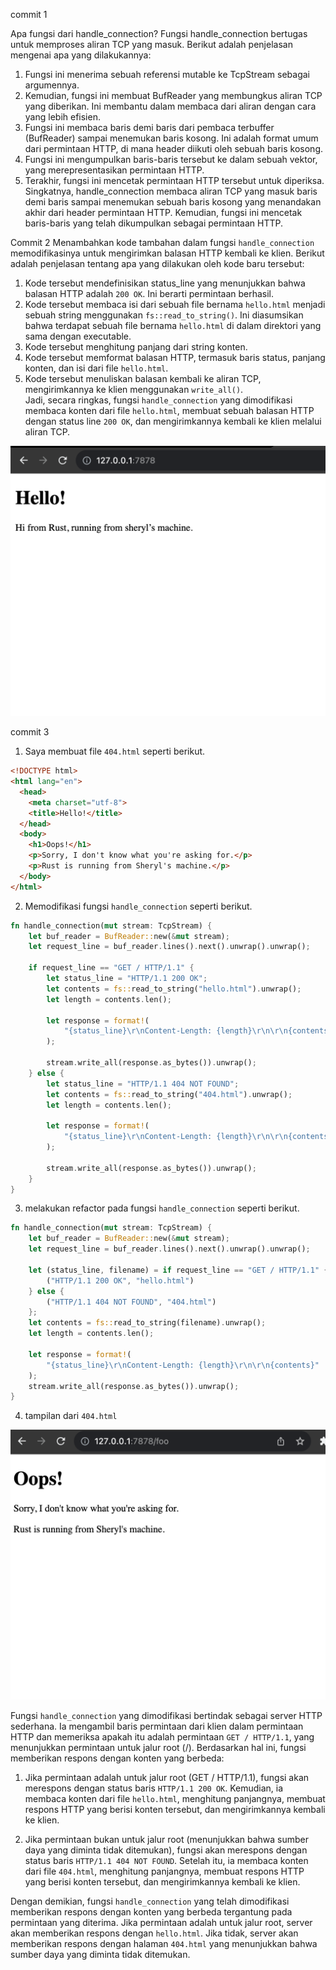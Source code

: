 commit 1

Apa fungsi dari handle_connection?
Fungsi handle_connection bertugas untuk memproses aliran TCP yang masuk. Berikut adalah penjelasan mengenai apa yang dilakukannya:
1. Fungsi ini menerima sebuah referensi mutable ke TcpStream sebagai argumennya.
2. Kemudian, fungsi ini membuat BufReader yang membungkus aliran TCP yang diberikan. Ini membantu dalam membaca dari aliran dengan cara yang lebih efisien.
3. Fungsi ini membaca baris demi baris dari pembaca terbuffer (BufReader) sampai menemukan baris kosong. Ini adalah format umum dari permintaan HTTP, di mana header diikuti oleh sebuah baris kosong.
4. Fungsi ini mengumpulkan baris-baris tersebut ke dalam sebuah vektor, yang merepresentasikan permintaan HTTP.
5. Terakhir, fungsi ini mencetak permintaan HTTP tersebut untuk diperiksa.
Singkatnya, handle_connection membaca aliran TCP yang masuk baris demi baris sampai menemukan sebuah baris kosong yang menandakan akhir dari header permintaan HTTP. Kemudian, fungsi ini mencetak baris-baris yang telah dikumpulkan sebagai permintaan HTTP.


Commit 2
Menambahkan kode tambahan dalam fungsi `handle_connection` memodifikasinya untuk mengirimkan balasan HTTP kembali ke klien. Berikut adalah penjelasan tentang apa yang dilakukan oleh kode baru tersebut:  
1. Kode tersebut mendefinisikan status_line yang menunjukkan bahwa balasan HTTP adalah `200 OK`. Ini berarti permintaan berhasil.  
2. Kode tersebut membaca isi dari sebuah file bernama `hello.html` menjadi sebuah string menggunakan `fs::read_to_string()`. Ini diasumsikan bahwa terdapat sebuah file bernama `hello.html` di dalam direktori yang sama dengan executable.  
3. Kode tersebut menghitung panjang dari string konten.  
4. Kode tersebut memformat balasan HTTP, termasuk baris status, panjang konten, dan isi dari file `hello.html`.  
5. Kode tersebut menuliskan balasan kembali ke aliran TCP, mengirimkannya ke klien menggunakan `write_all()`.  
Jadi, secara ringkas, fungsi `handle_connection` yang dimodifikasi membaca konten dari file `hello.html`, membuat sebuah balasan HTTP dengan status line `200 OK`, dan mengirimkannya kembali ke klien melalui aliran TCP.
<p align="center">
  <img src="resources\commit2.png" />
</p>

commit 3
1. Saya membuat file `404.html` seperti berikut. 
```html
<!DOCTYPE html>
<html lang="en">
  <head>
    <meta charset="utf-8">
    <title>Hello!</title>
  </head>
  <body>
    <h1>Oops!</h1>
    <p>Sorry, I don't know what you're asking for.</p>
    <p>Rust is running from Sheryl's machine.</p>
  </body>
</html>
``` 
2. Memodifikasi fungsi `handle_connection` seperti berikut. 
```rust
fn handle_connection(mut stream: TcpStream) {
    let buf_reader = BufReader::new(&mut stream);
    let request_line = buf_reader.lines().next().unwrap().unwrap();

    if request_line == "GET / HTTP/1.1" {
        let status_line = "HTTP/1.1 200 OK";
        let contents = fs::read_to_string("hello.html").unwrap();
        let length = contents.len();

        let response = format!(
            "{status_line}\r\nContent-Length: {length}\r\n\r\n{contents}"
        );

        stream.write_all(response.as_bytes()).unwrap();
    } else {
        let status_line = "HTTP/1.1 404 NOT FOUND";
        let contents = fs::read_to_string("404.html").unwrap();
        let length = contents.len();

        let response = format!(
            "{status_line}\r\nContent-Length: {length}\r\n\r\n{contents}"
        );

        stream.write_all(response.as_bytes()).unwrap();
    }
}
```
3. melakukan refactor pada fungsi `handle_connection` seperti berikut.
```rust
fn handle_connection(mut stream: TcpStream) {
    let buf_reader = BufReader::new(&mut stream);
    let request_line = buf_reader.lines().next().unwrap().unwrap();

    let (status_line, filename) = if request_line == "GET / HTTP/1.1" {
        ("HTTP/1.1 200 OK", "hello.html")
    } else {
        ("HTTP/1.1 404 NOT FOUND", "404.html")
    };
    let contents = fs::read_to_string(filename).unwrap();
    let length = contents.len();

    let response = format!(
        "{status_line}\r\nContent-Length: {length}\r\n\r\n{contents}"
    );
    stream.write_all(response.as_bytes()).unwrap();
}
```
4. tampilan dari `404.html`
<p align="center">
  <img src="resources\commit3.png" />
</p>

Fungsi `handle_connection` yang dimodifikasi bertindak sebagai server HTTP sederhana. Ia mengambil baris permintaan dari klien dalam permintaan HTTP dan memeriksa apakah itu adalah permintaan `GET / HTTP/1.1`, yang menunjukkan permintaan untuk jalur root (/). Berdasarkan hal ini, fungsi memberikan respons dengan konten yang berbeda:

1. Jika permintaan adalah untuk jalur root (GET / HTTP/1.1), fungsi akan merespons dengan status baris `HTTP/1.1 200 OK`. Kemudian, ia membaca konten dari file `hello.html`, menghitung panjangnya, membuat respons HTTP yang berisi konten tersebut, dan mengirimkannya kembali ke klien.

2. Jika permintaan bukan untuk jalur root (menunjukkan bahwa sumber daya yang diminta tidak ditemukan), fungsi akan merespons dengan status baris `HTTP/1.1 404 NOT FOUND`. Setelah itu, ia membaca konten dari file `404.html`, menghitung panjangnya, membuat respons HTTP yang berisi konten tersebut, dan mengirimkannya kembali ke klien.

Dengan demikian, fungsi `handle_connection` yang telah dimodifikasi memberikan respons dengan konten yang berbeda tergantung pada permintaan yang diterima. Jika permintaan adalah untuk jalur root, server akan memberikan respons dengan `hello.html`. Jika tidak, server akan memberikan respons dengan halaman `404.html` yang menunjukkan bahwa sumber daya yang diminta tidak ditemukan.